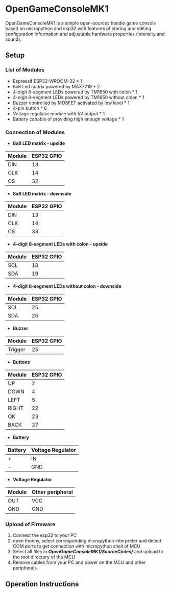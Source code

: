 # OpenGameConsoleMK1
OpenGameConsoleMK1 is a simple open-sources handle game console based on micropython and esp32 with features of storing and editing configuration information and adjustable hardware properties (intensity and sound).

## Setup

### List of Modules
* Espressif ESP32-WROOM-32 * 1
* 8x8 Led matrix powered by MAX7219 * 2
* 4-digit 8-segment LEDs powered by TM1650 with colon * 1
* 4-digit 8-segment LEDs powered by TM1650 without colon * 1
* Buzzer controlled by MOSFET activated by low level * 1
* 4-pin button * 6
* Voltage regulator module with 5V output * 1
* Battery capable of providing high enough voltage * 1

###  Connection of Modules
* **8x8 LED matrix - upside**

| Module | ESP32 GPIO |
| ------------- | ------------- |
| DIN | 13 |
| CLK | 14 |
| CS | 32 |

* **8x8 LED matrix - downside**

| Module | ESP32 GPIO |
| ------------- | ------------- |
| DIN | 13 |
| CLK | 14 |
| CS | 33 |

* **4-digit 8-segment LEDs with colon - upside**

| Module | ESP32 GPIO |
| ------------- | ------------- |
| SCL | 18 |
| SDA | 19 |

* **4-digit 8-segment LEDs without colon - downside**

| Module | ESP32 GPIO |
| ------------- | ------------- |
| SCL | 25 |
| SDA | 26 |

* **Buzzer**

| Module | ESP32 GPIO |
| ------------- | ------------- |
| Trigger | 25 |

* **Buttons**

| Module | ESP32 GPIO |
| ------------- | ------------- |
| UP  | 2 |
| DOWN  | 4 |
| LEFT  | 5 |
| RIGHT  | 22 |
| OK  | 23 |
| BACK  | 27 |

* **Battery**

| Battery | Voltage Regulator |
| ------------- | ------------- |
| +  | IN |
| -  | GND |

* **Voltage Regulator**

| Module | Other peripheral |
| ------------- | ------------- |
| OUT | VCC |
| GND | GND |


### Upload of Firmware
1. Connect the esp32 to your PC
2. open thonny, select corresponding micropython interpreter and detect COM ports to get connection with micropython shell of MCU
3. Select all files in ***OpenGameConsoleMK1/SourceCodes/*** and upload to the root directory of the MCU
4. Remove cables from your PC and power on the MCU and other peripherals.

## Operation Instructions
